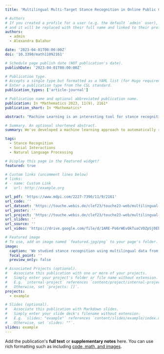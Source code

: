 ```yaml
---
title: 'Multilingual Multi-Target Stance Recognition in Online Public Consultations'

# Authors
# If you created a profile for a user (e.g. the default `admin` user), write the username (folder name) here
# and it will be replaced with their full name and linked to their profile.
authors:
  - admin
  - Alexandra Balahur

date: '2023-04-01T00:00:00Z'
doi: '10.3390/math11092161'

# Schedule page publish date (NOT publication's date).
publishDate: '2023-04-01T00:00:00Z'

# Publication type.
# Accepts a single type but formatted as a YAML list (for Hugo requirements).
# Enter a publication type from the CSL standard.
publication_types: ['article-journal']

# Publication name and optional abbreviated publication name.
publication: In *Mathematics 2023, 11(9), 2161*
publication_short: In *Mathematics*

abstract: "Machine Learning is an interesting tool for stance recognition in a large-scale context, in terms of data size, but also regarding the topics and themes addressed or the languages employed by the participants. Public consultations of citizens using online participatory democracy platforms offer this kind of setting and are good use cases for automatic stance recognition systems. In this paper, we propose to use three datasets of public consultations, in order to train a model able to classify the stance of a citizen within a text, towards a proposal or a debate question. We studied stance detection in several contexts: using data from an online platform without interactions between users, using multilingual data from online debates that are in one language, and using data from online intra-multilingual debates, which can contain several languages inside the same unique debate discussion. We propose several baselines and methods in order to take advantage of the different available data, by comparing the results of models using out-of-dataset annotations, and binary or ternary annotations from the target dataset. We finally proposed a self-supervised learning method to take advantage of unlabelled data. We annotated both the datasets with ternary stance labels and made them available."

# Summary. An optional shortened abstract.
summary: We've developed a machine learning approach to automatically recognize the opinions of citizens in online public consultations, using three datasets to train a model that can classify stances on various topics. Our work experiments with different methods, including self-supervised learning, and makes several annotated datasets available for others to use. This work was used in the Touché shared task of CLEF 2023. 

tags:
  - Stance Recognition
  - Social Interactions
  - Natural Language Processing

# Display this page in the Featured widget?
featured: true

# Custom links (uncomment lines below)
# links:
# - name: Custom Link
#   url: http://example.org

url_pdf: 'https://www.mdpi.com/2227-7390/11/9/2161'
url_code: ''
url_dataset: 'https://touche.webis.de/clef23/touche23-web/multilingual-stance-classification.html#data'
url_poster: ''
url_project: 'https://touche.webis.de/clef23/touche23-web/multilingual-stance-classification.html'
url_slides: ''
url_source: ''
url_video: 'https://drive.google.com/file/d/1ARE-Po6rWEvOkTuaCVOZpSj0Eb9qpTk8/view'

# Featured image
# To use, add an image named `featured.jpg/png` to your page's folder.
image:
  caption: 'We studied stance recognition using multilingual data from different participatory democracy platforms.'
  focal_point: ''
  preview_only: false

# Associated Projects (optional).
#   Associate this publication with one or more of your projects.
#   Simply enter your project's folder or file name without extension.
#   E.g. `internal-project` references `content/project/internal-project/index.md`.
#   Otherwise, set `projects: []`.
projects:
  - example

# Slides (optional).
#   Associate this publication with Markdown slides.
#   Simply enter your slide deck's filename without extension.
#   E.g. `slides: "example"` references `content/slides/example/index.md`.
#   Otherwise, set `slides: ""`.
slides: example
---
```


Add the publication's **full text** or **supplementary notes** here. You can use rich formatting such as including [code, math, and images](https://docs.hugoblox.com/content/writing-markdown-latex/).
